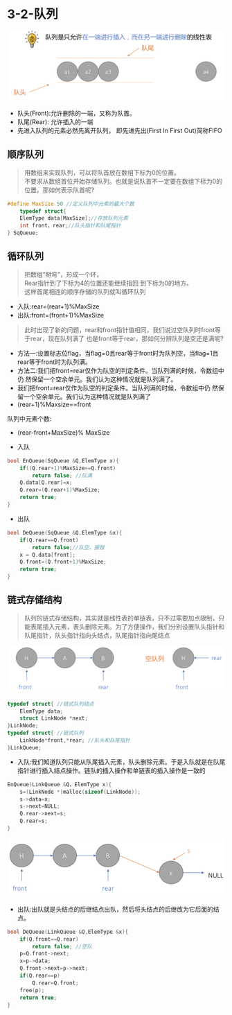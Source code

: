 # 3-2-队列

![](../../.gitbook/assets/image%20%2822%29.png)

* 队头\(Front\):允许删除的一端，又称为队首。
* 队尾\(Rear\): 允许插入的一端
* 先进入队列的元素必然先离开队列， 即先进先出\(First In First Out\)简称FIFO

## 顺序队列

> 用数组来实现队列，可以将队首放在数组下标为0的位置。  
> 不要求从数组首位开始存储队列。也就是说队首不一定要在数组下标为0的位置。那如何表示队首呢?

```c
#define MaxSize 50 //定义队列中元素的最大个数
    typedef struct{
    ElemType data[MaxSize];//存放队列元素
    int front，rear;//队头指针和队尾指针 
} SqQueue; 
```

## 循环队列

> 把数组“掰弯”，形成一个环。  
> Rear指针到了下标为4的位置还能继续指回 到下标为0的地方。  
> 这样首尾相连的顺序存储的队列就叫循环队列

* 入队:rear=\(rear+1\)%MaxSize
* 出队:front=\(front+1\)%MaxSize

> 此时出现了新的问题，rear和front指针值相同，我们说过空队列时front等于rear，现在队列满了 也是front等于rear，那如何分辨队列是空还是满呢?



* 方法一:设置标志位flag，当flag=0且rear等于front时为队列空，当flag=1且rear等于front时为队列满。
* 方法二:我们把front=rear仅作为队空的判定条件。当队列满的时候，令数组中仍 然保留一个空余单元。我们认为这种情况就是队列满了。
* 我们把front=rear仅作为队空的判定条件。当队列满的时候，令数组中仍 然保留一个空余单元。我们认为这种情况就是队列满了
* \(rear+1\)%Maxsize==front

队列中元素个数:

* \(rear-front+MaxSize\)% MaxSize



* 入队

```c
bool EnQueue(SqQueue &Q,ElemType x){
    if((Q.rear+1)%MaxSize==Q.front) 
        return false; //队满 
    Q.data[Q.rear]=x;
    Q.rear=(Q.rear+1)%MaxSize;
    return true; 
}
```

* 出队

```c
bool DeQueue(SqQueue &Q,ElemType &x){ 
    if(Q.rear==Q.front) 
        return false;//队空，报错
    x = Q.data[front];
    Q.front=(Q.front+1)%MaxSize;
    return true;
}
```

## 链式存储结构

> 队列的链式存储结构，其实就是线性表的单链表，只不过需要加点限制，只能表尾插入元素，表头删除元素。为了方便操作，我们分别设置队头指针和队尾指针，队头指针指向头结点，队尾指针指向尾结点

![](../../.gitbook/assets/image%20%2862%29.png)

```c
typedef struct{ //链式队列结点 
    ElemType data;
    struct LinkNode *next; 
}LinkNode;
typedef struct{ //链式队列 
    LinkNode*front,*rear; //队头和队尾指针
}LinkQueue;
```

* 入队:我们知道队列只能从队尾插入元素，队头删除元素。于是入队就是在队尾指针进行插入结点操作。链队的插入操作和单链表的插入操作是一致的

```c
EnQueue(LinkQueue &Q，ElemType x){ 
    s=(LinkNode *)malloc(sizeof(LinkNode)); 
    s->data=x;
    s->next=NULL;
    Q.rear->next=s;
    Q.rear=s; 
}
```

![](../../.gitbook/assets/image%20%2874%29.png)

* 出队:出队就是头结点的后继结点出队，然后将头结点的后继改为它后面的结点。

```c
bool DeQueue(LinkQueue &Q,ElemType &x){ 
    if(Q.front==Q.rear) 
        return false; //空队 
    p=Q.front->next;
    x=p->data;
    Q.front->next=p->next;
    if(Q.rear==p) 
        Q.rear=Q.front;
    free(p);
    return true; 
}
```

